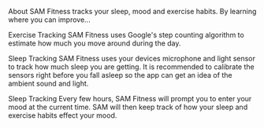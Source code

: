 About
SAM Fitness tracks your sleep, mood and exercise habits. By learning where you can improve...

Exercise Tracking
SAM Fitness uses Google's step counting algorithm to estimate how much you move around during the day.

Sleep Tracking
SAM Fitness uses your devices microphone and light sensor to track how much sleep you are getting. It is recommended to calibrate the sensors right before you fall asleep so the app can get an idea of the ambient sound and light.

Sleep Tracking
Every few hours, SAM Fitness will prompt you to enter your mood at the current time. SAM will then keep track of how your sleep and exercise habits effect your mood.
